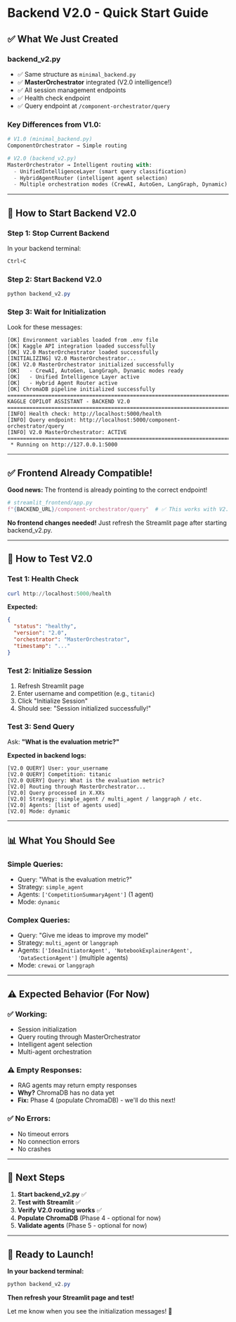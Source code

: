 # Backend V2.0 - Quick Start Guide

## ✅ **What We Just Created**

### **backend_v2.py**
- ✅ Same structure as `minimal_backend.py`
- ✅ **MasterOrchestrator** integrated (V2.0 intelligence!)
- ✅ All session management endpoints
- ✅ Health check endpoint
- ✅ Query endpoint at `/component-orchestrator/query`

### **Key Differences from V1.0:**
```python
# V1.0 (minimal_backend.py)
ComponentOrchestrator → Simple routing

# V2.0 (backend_v2.py)
MasterOrchestrator → Intelligent routing with:
  - UnifiedIntelligenceLayer (smart query classification)
  - HybridAgentRouter (intelligent agent selection)
  - Multiple orchestration modes (CrewAI, AutoGen, LangGraph, Dynamic)
```

---

## 🚀 **How to Start Backend V2.0**

### **Step 1: Stop Current Backend**
In your backend terminal:
```powershell
Ctrl+C
```

### **Step 2: Start Backend V2.0**
```powershell
python backend_v2.py
```

### **Step 3: Wait for Initialization**
Look for these messages:
```
[OK] Environment variables loaded from .env file
[OK] Kaggle API integration loaded successfully
[OK] V2.0 MasterOrchestrator loaded successfully
[INITIALIZING] V2.0 MasterOrchestrator...
[OK] V2.0 MasterOrchestrator initialized successfully
[OK]   - CrewAI, AutoGen, LangGraph, Dynamic modes ready
[OK]   - Unified Intelligence Layer active
[OK]   - Hybrid Agent Router active
[OK] ChromaDB pipeline initialized successfully
================================================================================
KAGGLE COPILOT ASSISTANT - BACKEND V2.0
================================================================================
[INFO] Health check: http://localhost:5000/health
[INFO] Query endpoint: http://localhost:5000/component-orchestrator/query
[INFO] V2.0 MasterOrchestrator: ACTIVE
================================================================================
 * Running on http://127.0.0.1:5000
```

---

## ✅ **Frontend Already Compatible!**

**Good news:** The frontend is already pointing to the correct endpoint!
```python
# streamlit_frontend/app.py
f"{BACKEND_URL}/component-orchestrator/query"  # ✅ This works with V2.0!
```

**No frontend changes needed!** Just refresh the Streamlit page after starting backend_v2.py.

---

## 🧪 **How to Test V2.0**

### **Test 1: Health Check**
```powershell
curl http://localhost:5000/health
```

**Expected:**
```json
{
  "status": "healthy",
  "version": "2.0",
  "orchestrator": "MasterOrchestrator",
  "timestamp": "..."
}
```

### **Test 2: Initialize Session**
1. Refresh Streamlit page
2. Enter username and competition (e.g., `titanic`)
3. Click "Initialize Session"
4. Should see: "Session initialized successfully!"

### **Test 3: Send Query**
Ask: **"What is the evaluation metric?"**

**Expected in backend logs:**
```
[V2.0 QUERY] User: your_username
[V2.0 QUERY] Competition: titanic
[V2.0 QUERY] Query: What is the evaluation metric?
[V2.0] Routing through MasterOrchestrator...
[V2.0] Query processed in X.XXs
[V2.0] Strategy: simple_agent / multi_agent / langgraph / etc.
[V2.0] Agents: [list of agents used]
[V2.0] Mode: dynamic
```

---

## 📊 **What You Should See**

### **Simple Queries:**
- Query: "What is the evaluation metric?"
- Strategy: `simple_agent`
- Agents: `['CompetitionSummaryAgent']` (1 agent)
- Mode: `dynamic`

### **Complex Queries:**
- Query: "Give me ideas to improve my model"
- Strategy: `multi_agent` or `langgraph`
- Agents: `['IdeaInitiatorAgent', 'NotebookExplainerAgent', 'DataSectionAgent']` (multiple agents)
- Mode: `crewai` or `langgraph`

---

## ⚠️ **Expected Behavior (For Now)**

### ✅ **Working:**
- Session initialization
- Query routing through MasterOrchestrator
- Intelligent agent selection
- Multi-agent orchestration

### ⚠️ **Empty Responses:**
- RAG agents may return empty responses
- **Why?** ChromaDB has no data yet
- **Fix:** Phase 4 (populate ChromaDB) - we'll do this next!

### ✅ **No Errors:**
- No timeout errors
- No connection errors
- No crashes

---

## 🎯 **Next Steps**

1. **Start backend_v2.py** ✅
2. **Test with Streamlit** ✅
3. **Verify V2.0 routing works** ✅
4. **Populate ChromaDB** (Phase 4 - optional for now)
5. **Validate agents** (Phase 5 - optional for now)

---

## 🚀 **Ready to Launch!**

**In your backend terminal:**
```powershell
python backend_v2.py
```

**Then refresh your Streamlit page and test!**

Let me know when you see the initialization messages! 🎉

